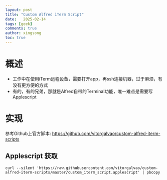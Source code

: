 ```yaml
---
layout: post
title: "Custom Alfred iTerm Script"
date:   2025-02-14
tags: [geek]
comments: true
author: xingsong
toc: true
---
```

# 概述

- 工作中在使用iTerm远程设备，需要打开app，再ssh连接机器，过于麻烦，有没有更方便的方式
- 有的，有的兄弟，那就是Alfred自带的Terminal功能，唯一难点是需要写Applescript

# 实现

参考Github上官方脚本: https://github.com/vitorgalvao/custom-alfred-iterm-scripts

## Applescript 获取

```shell TI:"Copy the script" 
curl --silent 'https://raw.githubusercontent.com/vitorgalvao/custom-alfred-iterm-scripts/master/custom_iterm_script.applescript' | pbcopy
```